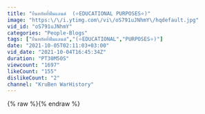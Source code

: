 ```yaml
---
title: "ยืนหยัดที่ฟินแลนด์  (⭐EDUCATIONAL PURPOSES⭐)"
image: "https:\/\/i.ytimg.com\/vi\/oS791uJNhmY\/hqdefault.jpg"
vid_id: "oS791uJNhmY"
categories: "People-Blogs"
tags: ["ยืนหยัดที่ฟินแลนด์","(⭐EDUCATIONAL","PURPOSES⭐)"]
date: "2021-10-05T02:11:03+03:00"
vid_date: "2021-10-04T16:45:34Z"
duration: "PT30M50S"
viewcount: "1697"
likeCount: "155"
dislikeCount: "2"
channel: "KruBen WarHistory"
---
```

{% raw %}{% endraw %}
